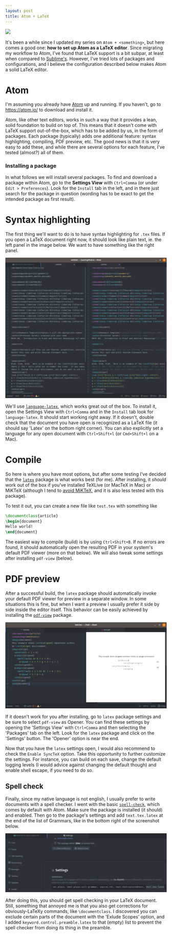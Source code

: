 ```yaml
---
layout: post
title: Atom + LaTeX
---
```


![](https://ctan.org/lion/files/ctan_lion_600.png)

It's been a while since I updated my series on `Atom + <something>`, but here comes a good one: **how to set up Atom as a LaTeX editor**.
Since migrating my workflow to Atom, I've found that LaTeX support is a bit subpar, at least when compared to [Sublime's](https://www.sublimetext.com/).
However, I've tried lots of packages and configurations, and I believe the configuration described below makes Atom a solid LaTeX editor.

<!--more-->

# Atom

I'm assuming you already have [Atom](https://atom.io/) up and running.
If you haven't, go to https://atom.io/ to download and install it.

Atom, like other text editors, works in such a way that it provides a lean, solid foundation to build on top of.
This means that it doesn't come with LaTeX support out-of-the-box, which has to be added by us, in the form of packages.
Each package (typically) adds one additional feature: syntax highlighting, compiling, PDF preview, etc.
The good news is that it is very easy to add these, and while there are several options for each feature, I've tested (almost?) all of them.

### Installing a package

In what follows we will install several packages.
To find and download a package within Atom, go to the **Settings View** with `Ctrl+Comma` (or under `Edit > Preferences`).
Look for the `Install` tab in the left, and in there just search for the package in question (wording has to be exact to get the intended package as first result).


# Syntax highlighting

The first thing we'll want to do is to have syntax highlighting for `.tex` files.
If you open a LaTeX document right now, it should look like plain text, ie. the left panel in the image below.
We want to have something like the right panel.

![](/assets/scrshots/atom-latex-syntaxhighlighting.png)

We'll use [`language-latex`](https://atom.io/packages/language-latex), which works great out of the box.
To install it, open the Settings View with `Ctrl+Comma` and in the `Install` tab look for `language-latex`.
It should start working right away.
If it doesn't, double check that the document you have open is recognized as a LaTeX file (it should say 'Latex' on the bottom right corner).
You can also explicitly set a language for any open document with `Ctrl+Shift+l` (or `Cmd+Shift+l` on a Mac).


# Compile

So here is where you have most options, but after some testing I've decided that the [`latex`](https://atom.io/packages/latex) package is what works best (for me).
After installing, it *should* work out of the box if you've installed TeXLive (or MacTeX in Mac) or MiKTeX (although I tend to [avoid MiKTeX](https://tex.stackexchange.com/questions/20036/what-are-the-advantages-of-tex-live-over-miktex), and it is also less tested with this package).

To test it out, you can create a new file like `test.tex` with something like

```latex
\documentclass{article}
\begin{document}
Hello world!
\end{document}
```

The easiest way to compile (build) is by using `Ctrl+Shift+B`.
If no errors are found, it should automatically open the resulting PDF in your system's default PDF viewer (more on that below).
We will also tweak some settings after installing `pdf-view` (below).

# PDF preview

After a successful build, the `latex` package should automatically invoke your default PDF viewer for preview in a separate window.
In some situations this is fine, but when I want a preview I usually prefer it side by side inside the editor itself.
This behavior can be easily achieved by installing the [`pdf-view`](https://atom.io/packages/pdf-view) package.

![](/assets/scrshots/atom-latex-pdf-view.png)

If it doesn't work for you after installing, go to `latex` package settings and be sure to select `pdf-view` as Opener.
You can find these settings by opening the 'Settings View' with `Ctrl+Comma` and then selecting the 'Packages' tab on the left.
Look for the `latex` package and click on the 'Settings' button.
The 'Opener' option is near the end.

Now that you have the `latex` settings open, I would also recommend to check the `Enable SyncTeX` option.
Take this opportunity to further customize the settings.
For instance, you can build on each save, change the default logging levels (I would advice against changing the default though) and enable shell escape, if you need to do so.


## Spell check

Finally, since my native language is not english, I usually prefer to write documents with a spell checker.
I went with the basic [`spell-check`](https://atom.io/packages/spell-check), which comes by default with Atom.
Make sure the package is installed (it should) and enabled.
Then go to the package's settings and add `text.tex.latex` at the end of the list of Grammars, like in the bottom right of the screenshot below.

![](/assets/scrshots/atom-latex-spellcheck-grammar.png)

After doing this, you should get spell checking in your LaTeX document.
Still, something that annoyed me is that you also get corrections for obviously-LaTeXy commands, like `\documentclass`.
I discovered you can exclude certain parts of the document with the 'Exlude Scopes' option, and I added `keyword.control.preamble.latex` to that (empty) list to prevent the spell checker from doing its thing in the preamble.

